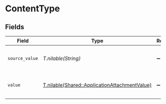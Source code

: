# ContentType


## Fields

| Field                                                                                              | Type                                                                                               | Required                                                                                           | Description                                                                                        | Example                                                                                            |
| -------------------------------------------------------------------------------------------------- | -------------------------------------------------------------------------------------------------- | -------------------------------------------------------------------------------------------------- | -------------------------------------------------------------------------------------------------- | -------------------------------------------------------------------------------------------------- |
| `source_value`                                                                                     | *T.nilable(String)*                                                                                | :heavy_minus_sign:                                                                                 | The source value of the content type.                                                              | Text                                                                                               |
| `value`                                                                                            | [T.nilable(Shared::ApplicationAttachmentValue)](../../models/shared/applicationattachmentvalue.md) | :heavy_minus_sign:                                                                                 | The content type of the attachment.                                                                | text                                                                                               |